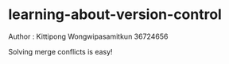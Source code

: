 # learning-about-version-control
Author : Kittipong Wongwipasamitkun 36724656 

Solving merge conflicts is easy!
